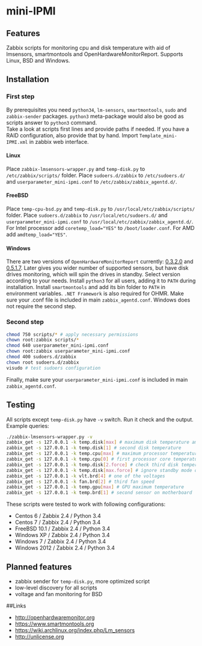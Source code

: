 # mini-IPMI
## Features
Zabbix scripts for monitoring cpu and disk temperature with aid of lmsensors, smartmontools and OpenHardwareMonitorReport. Supports Linux, BSD and Windows.

## Installation

### First step
By prerequisites you need `python34`, `lm-sensors`, `smartmontools`, `sudo` and `zabbix-sender` packages. `python3` meta-package would also be good as scripts answer to `python3` command.<br />
Take a look at scripts first lines and provide paths if needed. If you have a RAID configuration, also provide that by hand. Import `Template_mini-IPMI.xml` in zabbix web interface.

#### Linux
Place `zabbix-lmsensors-wrapper.py` and `temp-disk.py` to `/etc/zabbix/scripts/` folder. Place `sudoers.d/zabbix` to `/etc/sudoers.d/` and `userparameter_mini-ipmi.conf` to `/etc/zabbix/zabbix_agentd.d/`.

#### FreeBSD
Place `temp-cpu-bsd.py` and `temp-disk.py` to `/usr/local/etc/zabbix/scripts/` folder. Place `sudoers.d/zabbix` to `/usr/local/etc/sudoers.d/` and `userparameter_mini-ipmi.conf` to `/usr/local/etc/zabbix/zabbix_agentd.d/`. For Intel processor add `coretemp_load="YES"` to `/boot/loader.conf`. For AMD add `amdtemp_load="YES"`.

#### Windows
There are two versions of `OpenHardwareMonitorReport` currently: [0.3.2.0](https://github.com/openhardwaremonitor/openhardwaremonitor/issues/230#issue-102662845) and [0.5.1.7](https://github.com/openhardwaremonitor/openhardwaremonitor/issues/230#issuecomment-133940467). Later gives you wider number of supported sensors, but have disk drives monitoring, which will spin the drives in standby. Select version according to your needs.
Install `python3` for all users, adding it to `PATH` during installation. Install `smartmontools` and add its bin folder to `PATH` in environment variables. `.NET Framework` is also required for OHMR. Make sure your .conf file is included in main `zabbix_agentd.conf`. Windows does not require the second step.

### Second step
```bash
chmod 750 scripts/* # apply necessary permissions
chown root:zabbix scripts/*
chmod 640 userparameter_mini-ipmi.conf
chown root:zabbix userparameter_mini-ipmi.conf
chmod 400 sudoers.d/zabbix
chown root sudoers.d/zabbix
visudo # test sudoers configuration
```
Finally, make sure your `userparameter_mini-ipmi.conf` is included in main `zabbix_agentd.conf`.

## Testing
All scripts except `temp-disk.py` have `-v` switch. Run it check and the output. Example queries:
```bash
./zabbix-lmsensors-wrapper.py -v
zabbix_get -s 127.0.0.1 -k temp.disk[max] # maximum disk temperature among all disks
zabbix_get -s 127.0.0.1 -k temp.disk[1] # second disk temperature
zabbix_get -s 127.0.0.1 -k temp.cpu[max] # maximum processor temperature among all cores
zabbix_get -s 127.0.0.1 -k temp.cpu[0] # first processor core temperature
zabbix_get -s 127.0.0.1 -k temp.disk[2.force] # check third disk temperature even if its in standby mode
zabbix_get -s 127.0.0.1 -k temp.disk[max.force] # ignore standby mode on any disk
zabbix_get -s 127.0.0.1 -k vlt.brd[4] # one of the voltages
zabbix_get -s 127.0.0.1 -k fan.brd[2] # third fan speed
zabbix_get -s 127.0.0.1 -k temp.gpu[max] # GPU maximum temperature
zabbix_get -s 127.0.0.1 -k temp.brd[1] # second sensor on motherboard
```

These scripts were tested to work with following configurations:
- Centos 6 / Zabbix 2.4 / Python 3.4
- Centos 7 / Zabbix 2.4 / Python 3.4
- FreeBSD 10.1 / Zabbix 2.4 / Python 3.4
- Windows XP / Zabbix 2.4 / Python 3.4
- Windows 7 / Zabbix 2.4 / Python 3.4
- Windows 2012 / Zabbix 2.4 / Python 3.4

## Planned features
- zabbix sender for `temp-disk.py`, more optimized script
- low-level discovery for all scripts
- voltage and fan monitoring for BSD

##Links
- http://openhardwaremonitor.org
- https://www.smartmontools.org
- https://wiki.archlinux.org/index.php/Lm_sensors
- http://unlicense.org
